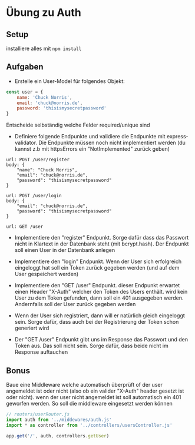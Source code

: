 # Übung zu Auth

## Setup

installiere alles mit `npm install`


## Aufgaben

- Erstelle ein User-Model für folgendes Objekt:

```javascript
const user = {
    name: 'Chuck Norris',
    email: 'chuck@norris.de',
    password: 'thisismysecretpassword'
}
```

Entscheide selbständig welche Felder required/unique sind

- Definiere folgende Endpunkte und validiere die Endpunkte mit express-validator. Die Endpunkte müssen noch nicht implementiert werden (du kannst z.b mit httpsErrors ein "NotImplemented" zurück geben)

```
url: POST /user/register
body: {
    "name": "Chuck Norris",
    "email": "chuck@norris.de",
    "password": "thisismysecretpassword"
}

url: POST /user/login
body: {
    "email": "chuck@norris.de",
    "password": "thisismysecretpassword"
}

url: GET /user
```

- Implementiere den "register" Endpunkt. Sorge dafür dass das Passwort nicht in Klartext in der Datenbank steht (mit bcrypt.hash). Der Endpunkt soll einen User in der Datenbank anlegen

- Implementiere den "login" Endpunkt. Wenn der User sich erfolgreich eingeloggt hat soll ein Token zurück gegeben werden (und auf dem User gespeichert werden)

- Implementiere den "GET /user" Endpunkt. dieser Endpunkt erwartet einen Header "X-Auth" welcher den Token des Users enthält. wird kein User zu dem Token gefunden, dann soll ein 401 ausgegeben werden. Andernfalls soll der User zurück gegeben werden

- Wenn der User sich registriert, dann will er natürlich gleich eingeloggt sein. Sorge dafür, dass auch bei der Registrierung der Token schon generiert wird

- Der "GET /user" Endpunkt gibt uns im Response das Passwort und den Token aus. Das soll nicht sein. Sorge dafür, dass beide nicht im Response auftauchen

## Bonus

Baue eine Middleware welche automatisch überprüft of der user angemeldet ist oder nicht (also ob ein valider "X-Auth" header gesetzt ist oder nicht). wenn der user nicht angemeldet ist soll automatisch ein 401 geworfen werden. So soll die middleware eingesetzt werden können

```javascript
// routers/userRouter.js
import auth from '../middewares/auth.js'
import * as controller from '../controllers/usersController.js'

app.get('/', auth, controllers.getUser)

```